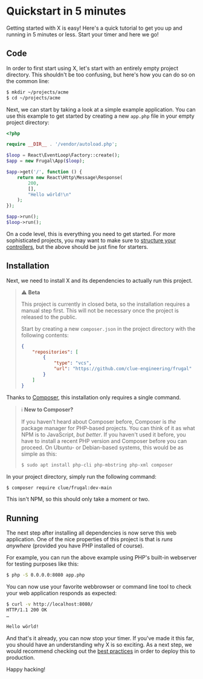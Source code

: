 # Quickstart in 5 minutes

Getting started with X is easy!
Here's a quick tutorial to get you up and running in 5 minutes or less.
Start your timer and here we go!

## Code

In order to first start using X, let's start with an entirely empty project directory.
This shouldn't be too confusing, but here's how you can do so on the common line:

```bash
$ mkdir ~/projects/acme
$ cd ~/projects/acme
```

Next, we can start by taking a look at a simple example application.
You can use this example to get started by creating a new `app.php` file in your empty project directory:

```php
<?php

require __DIR__ . '/vendor/autoload.php';

$loop = React\EventLoop\Factory::create();
$app = new Frugal\App($loop);

$app->get('/', function () {
    return new React\Http\Message\Response(
        200,
        [],
        "Hello wörld!\n"
    );
});

$app->run();
$loop->run();
```

On a code level, this is everything you need to get started.
For more sophisticated projects, you may want to make sure to [structure your controllers](../best-practices/controllers.md),
but the above should be just fine for starters.

## Installation

Next, we need to install X and its dependencies to actually run this project.

> ⚠️ **Beta**
>
> This project is currently in closed beta, so the installation requires a manual step first.
> This will not be necessary once the project is released to the public.
>
> Start by creating a new `composer.json` in the project directory with the following contents:
> 
> ```json
> {
>     "repositories": [
>         {
>             "type": "vcs",
>             "url": "https://github.com/clue-engineering/frugal"
>         }
>     ]
> }
> ```

Thanks to [Composer](https://getcomposer.org/), this installation only requires a single command.

> ℹ️ **New to Composer?**
>
> If you haven't heard about Composer before, Composer is *the* package manager for PHP-based projects.
> You can think of it as what NPM is to JavaScript, *but better*.
> If you haven't used it before, you have to install a recent PHP version and Composer before you can proceed.
> On Ubuntu- or Debian-based systems, this would be as simple as this:
>
> ```bash
> $ sudo apt install php-cli php-mbstring php-xml composer
> ```

In your project directory, simply run the following command:

```bash
$ composer require clue/frugal:dev-main
```

This isn't NPM, so this should only take a moment or two.

## Running

The next step after installing all dependencies is now serve this web application.
One of the nice properties of this project is that is *runs anywhere* (provided you have PHP installed of course).

For example, you can run the above example using PHP's built-in webserver for
testing purposes like this:

```bash
$ php -S 0.0.0.0:8080 app.php
```

You can now use your favorite webbrowser or command line tool to check your web
application responds as expected:

```bash
$ curl -v http://localhost:8080/
HTTP/1.1 200 OK
…

Hello wörld!
```

And that's it already, you can now stop your timer.
If you've made it this far, you should have an understanding why X is so exciting.
As a next step, we would recommend checking out the [best practices](../../best-practices/) in order to deploy this to production.

Happy hacking!
